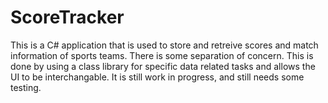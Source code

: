 # ScoreTracker
This is a C# application that is used to store and retreive scores and match information of sports teams.
There is some separation of concern. This is done by using a class library for specific data related tasks and allows the UI to be interchangable.
It is still work in progress, and still needs some testing.
